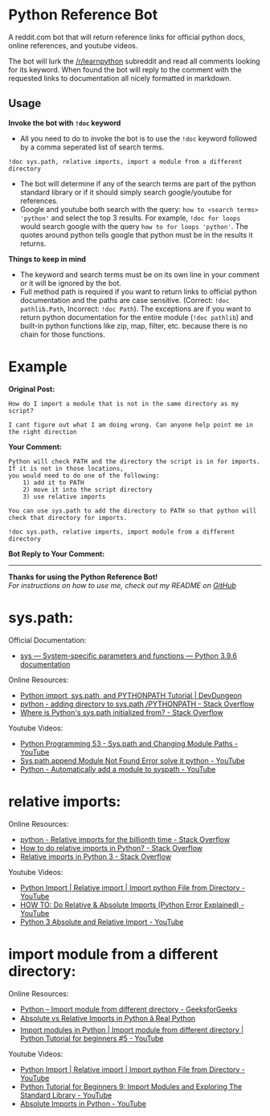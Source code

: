 # Python Reference Bot
A reddit.com bot that will return reference links for official python docs, online references, and youtube videos.  
  
The bot will lurk the [/r/learnpython](https://www.reddit.com/r/learnpython/) subreddit and read all comments looking for its keyword. When found the bot will reply to the comment with the requested links to documentation all nicely formatted in markdown.  
  
## Usage

**Invoke the bot with `!doc` keyword**  
- All you need to do to invoke the bot is to use the `!doc` keyword followed by a comma seperated list of search terms.  
```
!doc sys.path, relative imports, import a module from a different directory
```  
  
- The bot will determine if any of the search terms are part of the python standard library or if it should simply search google/youtube for references.  
- Google and youtube both search with the query: `how to <search terms> 'python'` and select the top 3 results. For example, `!doc for loops` would search google with the query `how to for loops 'python'`. The quotes around python tells google that python must be in the results it returns.  
  

  
**Things to keep in mind**  
- The keyword and search terms must be on its own line in your comment or it will be ignored by the bot.  
- Full method path is required if you want to return links to official python documentation and the paths are case sensitive. (Correct: `!doc pathlib.Path`, Incorrect: `!doc Path`). The exceptions are if you want to return python documentation for the entire module (`!doc pathlib`) and built-in python functions like zip, map, filter, etc. because there is no chain for those functions.  
    
# Example
  
**Original Post:**  
  
```
How do I import a module that is not in the same directory as my script?

I cant figure out what I am doing wrong. Can anyone help point me in the right direction
```

**Your Comment:**  
  
```
Python will check PATH and the directory the script is in for imports. If it is not in those locations,  
you would need to do one of the following:  
    1) add it to PATH  
    2) move it into the script directory  
    3) use relative imports  
  
You can use sys.path to add the directory to PATH so that python will check that directory for imports.  
  
!doc sys.path, relative imports, import module from a different directory  
```  
  
**Bot Reply to Your Comment:**  
  
---
**Thanks for using the Python Reference Bot!**  
*For instructions on how to use me, check out my README on [GitHub](https://github.com/trevormiller6/Py-Reference)*  
  
# sys.path:

Official Documentation:  
- [sys — System-specific parameters and functions — Python 3.9.6 documentation](https://docs.python.org/3/library/sys.html#sys.path)

Online Resources:  
- [Python import, sys.path, and PYTHONPATH Tutorial | DevDungeon](https://www.devdungeon.com/content/python-import-syspath-and-pythonpath-tutorial)  
- [python - adding directory to sys.path /PYTHONPATH - Stack Overflow](https://stackoverflow.com/questions/16114391/adding-directory-to-sys-path-pythonpath)  
- [Where is Python's sys.path initialized from? - Stack Overflow](https://stackoverflow.com/questions/897792/where-is-pythons-sys-path-initialized-from)

Youtube Videos:  
- [Python Programming 53 - Sys.path and Changing Module Paths - YouTube](https://www.youtube.com/watch?v=5z5nALNandM)  
- [Sys.path.append Module Not Found Error solve it python - YouTube](https://www.youtube.com/watch?v=-aWN9FYfkFA)  
- [Python - Automatically add a module to syspath - YouTube](https://www.youtube.com/watch?v=dmH1AyQQu8s)  
  
# relative imports:

Online Resources:  
- [python - Relative imports for the billionth time - Stack Overflow](https://stackoverflow.com/questions/14132789/relative-imports-for-the-billionth-time)  
- [How to do relative imports in Python? - Stack Overflow](https://stackoverflow.com/questions/72852/how-to-do-relative-imports-in-python)  
- [Relative imports in Python 3 - Stack Overflow](https://stackoverflow.com/questions/16981921/relative-imports-in-python-3)

Youtube Videos:  
- [Python Import | Relative import | Import python File from Directory - YouTube](https://www.youtube.com/watch?v=X1cwEKfRZJE)  
- [HOW TO: Do Relative & Absolute Imports (Python Error Explained) - YouTube](https://www.youtube.com/watch?v=nk7UWUKlfGM)  
- [Python 3 Absolute and Relative Import - YouTube](https://www.youtube.com/watch?v=plm3Rj3E9DA)  
  
# import module from a different directory:

Online Resources:  
- [Python – Import module from different directory - GeeksforGeeks](https://www.geeksforgeeks.org/python-import-module-from-different-directory/)  
- [Absolute vs Relative Imports in Python â Real Python](https://realpython.com/absolute-vs-relative-python-imports/)  
- [Import modules in Python | Import module from different directory | Python Tutorial for beginners #5 - YouTube](https://www.youtube.com/watch?v=HNChkuE6HyA)

Youtube Videos:  
- [Python Import | Relative import | Import python File from Directory - YouTube](https://www.youtube.com/watch?v=X1cwEKfRZJE)  
- [Python Tutorial for Beginners 9: Import Modules and Exploring The Standard Library - YouTube](https://www.youtube.com/watch?v=CqvZ3vGoGs0)  
- [Absolute Imports in Python - YouTube](https://www.youtube.com/watch?v=qK3S5KoaRIg)  